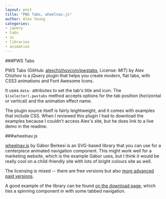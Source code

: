 ```yaml
---
layout: post
title: "PWS Tabs, wheelnav.js"
author: Alex Young
categories:
- jquery
- tabs
- ui
- libraries
- animation
---
```


###PWS Tabs

PWS Tabs (GitHub: [alexchizhovcom/pwstabs](https://github.com/alexchizhovcom/pwstabs), License: _MIT_) by Alex Chizhov is a jQuery plugin that helps you create modern, flat tabs, with CSS3 animations and Font Awesome Icons.

It uses `data-` attributes to set the tab's title and icon.  The `$(selector).pwstabs` method accepts options for the tab position (horizontal or vertical) and the animation effect name.

The plugin source itself is fairly leightweight, and it comes with examples that include CSS.  When I reviewed this plugin I had to download the examples because I couldn't access Alex's site, but he does link to a live demo in the readme.

###wheelnav.js

[wheelnav.js](http://wheelnavjs.softwaretailoring.net/index.html) by Gábor Berkesi is an SVG-based library that you can use for a centerpiece animated navigation component.  This might work well for a marketing website, which is the example Gábor uses, but I think it would be really cool on a child-friendly site with lots of bright colours site as well.

The licensing is mixed -- there are free versions but also [more advanced paid versions](http://bootstrapachka.softwaretailoring.net/wheelizate/tabs/index.html).

A good example of the library can be found [on the download page](http://wheelnavjs.softwaretailoring.net/download.html), which ties a spinning component in with some tabbed navigation.
